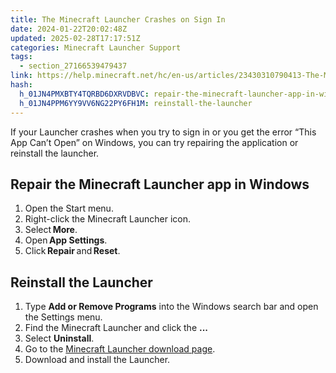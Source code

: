 ```yaml
---
title: The Minecraft Launcher Crashes on Sign In
date: 2024-01-22T20:02:48Z
updated: 2025-02-28T17:17:51Z
categories: Minecraft Launcher Support
tags:
  - section_27166539479437
link: https://help.minecraft.net/hc/en-us/articles/23430310790413-The-Minecraft-Launcher-Crashes-on-Sign-In
hash:
  h_01JN4PMXBTY4TQRBD6DXRVDBVC: repair-the-minecraft-launcher-app-in-windows
  h_01JN4PPM6YY9VV6NG22PY6FH1M: reinstall-the-launcher
---
```


If your Launcher crashes when you try to sign in or you get the error “This App Can’t Open” on Windows, you can try repairing the application or reinstall the launcher.

## Repair the Minecraft Launcher app in Windows

1.  Open the Start menu.
2.  Right-click the Minecraft Launcher icon.
3.  Select **More**.
4.  Open **App Settings**.
5.  Click **Repair** and **Reset**.

## Reinstall the Launcher

1.  Type **Add or Remove Programs** into the Windows search bar and open the Settings menu.
2.  Find the Minecraft Launcher and click the **...**
3.  Select **Uninstall**.
4.  Go to the [Minecraft Launcher download page](https://www.minecraft.net/en-us/download).
5.  Download and install the Launcher.
